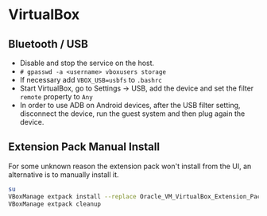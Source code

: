 # VirtualBox

## Bluetooth / USB

- Disable and stop the service on the host.
- `# gpasswd -a <username> vboxusers storage`
- If necessary add `VBOX_USB=usbfs` to `.bashrc`
- Start VirtualBox, go to Settings -> USB, add the device and set the filter
  `remote` property to `Any`
- In order to use ADB on Android devices, after the USB filter setting,
  disconnect the device, run the guest system and then plug again the device.

## Extension Pack Manual Install

For some unknown reason the extension pack won't install from the UI,
an alternative is to manually install it.

```sh
su
VBoxManage extpack install --replace Oracle_VM_VirtualBox_Extension_Pack-XXX.vbox-extpack
VBoxManage extpack cleanup
```
